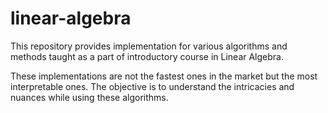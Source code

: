 # linear-algebra

This repository provides implementation for various algorithms and methods taught as a part of introductory course in Linear Algebra.

These implementations are not the fastest ones in the market but the most interpretable ones. The objective is to understand the intricacies and nuances while using these algorithms.